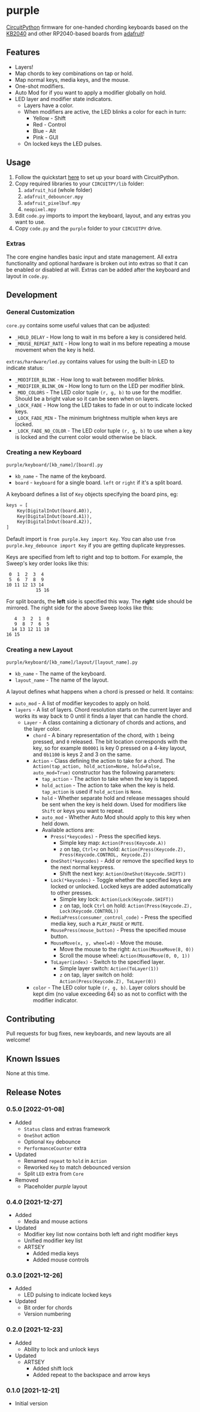 # purple

[CircuitPython](https://circuitpython.org/) firmware for one-handed chording keyboards based on the [KB2040](https://learn.adafruit.com/adafruit-kb2040) and other RP2040-based boards from [adafruit](https://www.adafruit.com/)!

## Features

* Layers!
* Map chords to key combinations on tap or hold.
* Map normal keys, media keys, and the mouse.
* One-shot modifiers.
* Auto Mod for if you want to apply a modifier globally on hold.
* LED layer and modifier state indicators.
    * Layers have a color.
    * When modifiers are active, the LED blinks a color for each in turn:
        * Yellow - Shift
        * Red - Control
        * Blue - Alt
        * Pink - GUI
    * On locked keys the LED pulses.

## Usage

1. Follow the quickstart [here](https://learn.adafruit.com/adafruit-kb2040/circuitpython) to set up your board with CircuitPython.
2. Copy required libraries to your `CIRCUITPY/lib` folder:
    1. `adafruit_hid` (whole folder)
    2. `adafruit_debouncer.mpy`
    3. `adafruit_pixelbuf.mpy`
    4. `neopixel.mpy`
3. Edit `code.py` imports to import the keyboard, layout, and any extras you want to use.
4. Copy `code.py` and the `purple` folder to your `CIRCUITPY` drive.

### Extras

The core engine handles basic input and state management. All extra functionality and optional hardware is broken out into extras so that it can be enabled or disabled at will. Extras can be added after the keyboard and layout in `code.py`.

## Development

### General Customization

`core.py` contains some useful values that can be adjusted:
* `_HOLD_DELAY` - How long to wait in ms before a key is considered held.
* `_MOUSE_REPEAT_RATE` - How long to wait in ms before repeating a mouse movement when the key is held.

`extras/hardware/led.py` contains values for using the built-in LED to indicate status:
* `_MODIFIER_BLINK` - How long to wait between modifier blinks.
* `_MODIFIER_BLINK_ON` - How long to turn on the LED per modifier blink.
* `_MOD_COLORS` - The LED color tuple `(r, g, b)` to use for the modifier. Should be a bright value so it can be seen when on layers.
* `_LOCK_FADE` - How long the LED takes to fade in or out to indicate locked keys.
* `_LOCK_FADE_MIN` - The minimum brightness multiple when keys are locked.
* `_LOCK_FADE_NO_COLOR` - The LED color tuple `(r, g, b)` to use when a key is locked and the current color would otherwise be black.

### Creating a new Keyboard

`purple/keyboard/[kb_name]/[board].py`
* `kb_name` - The name of the keyboard.
* `board` - `keyboard` for a single board. `left` or `right` if it's a split board.

A keyboard defines a list of `Key` objects specifying the board pins, eg:
```python
keys = [
    Key(DigitalInOut(board.A0)),
    Key(DigitalInOut(board.A1)),
    Key(DigitalInOut(board.A2)),
]
```

Default import is `from purple.key import Key`. You can also use `from purple.key_debounce import Key` if you are getting duplicate keypresses.

Keys are specified from left to right and top to bottom. For example, the Sweep's key order looks like this:
```
 0  1  2  3  4
 5  6  7  8  9
10 11 12 13 14
           15 16
```

For split boards, the **left** side is specified this way. The **right** side should be mirrored. The right side for the above Sweep looks like this:
```
   4  3  2  1  0
   9  8  7  6  5
  14 13 12 11 10
16 15
```

### Creating a new Layout

`purple/keyboard/[kb_name]/layout/[layout_name].py`
* `kb_name` - The name of the keyboard.
* `layout_name` - The name of the layout.

A layout defines what happens when a chord is pressed or held. It contains:
* `auto_mod` - A list of modifier keycodes to apply on hold.
* `layers` - A list of layers. Chord resolution starts on the current layer and works its way back to 0 until it finds a layer that can handle the chord.
    * `Layer` - A class containing a dictionary of chords and actions, and the layer color.
        * `chord` - A binary representation of the chord, with `1` being pressed, and `0` released. The bit location corresponds with the key, so for example `0b0001` is key 0 pressed on a 4-key layout, and `0b1100` is keys 2 and 3 on the same.
        * `Action` - Class defining the action to take for a chord. The `Action(tap_action, hold_action=None, hold=False, auto_mod=True)` constructor has the following parameters:
            * `tap_action` - The action to take when the key is tapped.
            * `hold_action` - The action to take when the key is held. `tap_action` is used if `hold_action` is `None`.
            * `hold` - Whether separate hold and release messages should be sent when the key is held down. Used for modifiers like `Shift` or keys you want to repeat.
            * `auto_mod` - Whether Auto Mod should apply to this key when held down.
            * Available actions are:
                * `Press(*keycodes)` - Press the specified keys.
                    * Simple key map: `Action(Press(Keycode.A))`
                    * `z` on tap, `Ctrl+z` on hold: `Action(Press(Keycode.Z), Press(Keycode.CONTROL, Keycode.Z))`
                * `OneShot(*keycodes)` - Add or remove the specified keys to the next normal keypress.
                    * Shift the next key: `Action(OneShot(Keycode.SHIFT))`
                * `Lock(*keycodes)` - Toggle whether the specified keys are locked or unlocked. Locked keys are added automatically to other presses.
                    * Simple key lock: `Action(Lock(Keycode.SHIFT))`
                    * `z` on tap, lock `Ctrl` on hold: `Action(Press(Keycode.Z), Lock(Keycode.CONTROL))`
                * `MediaPress(consumer_control_code)` - Press the specified media key, such a `PLAY_PAUSE` or `MUTE`.
                * `MousePress(mouse_button)` - Press the specified mouse button.
                * `MouseMove(x, y, wheel=0)` - Move the mouse.
                    * Move the mouse to the right: `Action(MouseMove(8, 0))`
                    * Scroll the mouse wheel: `Action(MouseMove(0, 0, 1))`
                * `ToLayer(index)` - Switch to the specified layer.
                    * Simple layer switch: `Action(ToLayer(1))`
                    * `z` on tap, layer switch on hold: `Action(Press(Keycode.Z), ToLayer(0))`
        * `color` - The LED color tuple `(r, g, b)`. Layer colors should be kept dim (no value exceeding 64) so as not to conflict with the modifier indicator.

## Contributing

Pull requests for bug fixes, new keyboards, and new layouts are all welcome!

## Known Issues

None at this time.

## Release Notes

### 0.5.0 [2022-01-08]

* Added
    * `Status` class and extras framework
    * `OneShot` action
    * Optional `Key` debounce
    * `PerformanceCounter` extra
* Updated
    * Renamed `repeat` to `hold` in `Action`
    * Reworked `Key` to match debounced version
    * Split `LED` extra from `Core`
* Removed
    * Placeholder _purple_ layout

### 0.4.0 [2021-12-27]

* Added
    * Media and mouse actions
* Updated
    * Modifier key list now contains both left and right modifier keys
    * Unified modifier key list
    * ARTSEY
        * Added media keys
        * Added mouse controls

### 0.3.0 [2021-12-26]

* Added
    * LED pulsing to indicate locked keys
* Updated
    * Bit order for chords
    * Version numbering

### 0.2.0 [2021-12-23]

* Added
    * Ability to lock and unlock keys
* Updated
    * ARTSEY
        * Added shift lock
        * Added repeat to the backspace and arrow keys

### 0.1.0 [2021-12-21]

* Initial version
